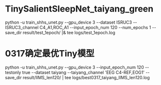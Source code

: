 # TinySalientSleepNet_taiyang_green

python -u train_shhs_unet.py --gpu_device 3 --dataset ISRUC3 --ISRUC3_channel C4_A1,ROC_A1 --input_epoch_num 120 --num_epochs 1 --save_dir result/test_1epoch/ |& tee logs/test_1epoch.log

# 0317确定最优Tiny模型
python -u train_shhs_unet.py --gpu_device 3 --input_epoch_num 120 --testonly true --dataset taiyang --taiyang_channel 'EEG C4-REF,EOG1' --save_dir result/IIMS_len120/ | tee logs/best0317_taiyang_IIMS_len120.log


